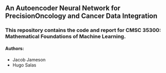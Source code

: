 ## An Autoencoder Neural Network for PrecisionOncology and Cancer Data Integration
### This repository contains the code and report for CMSC 35300: Mathematical Foundations of Machine Learning. 

#### Authors:
- Jacob Jameson
- Hugo Salas
